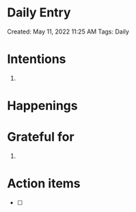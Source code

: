 # Daily Entry

Created: May 11, 2022 11:25 AM
Tags: Daily

# Intentions

1. 

# Happenings

# Grateful for

1. 

# Action items

- [ ]